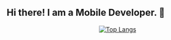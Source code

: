 ## Hi there! I am a Mobile Developer. 👋

<!--
**neolabs120-mobile/neolabs120-mobile** is a ✨ _special_ ✨ repository because its `README.md` (this file) appears on your GitHub profile.

Here are some ideas to get you started:

- 🔭 I’m currently working on ...
- 🌱 I’m currently learning ...
- 👯 I’m looking to collaborate on ...
- 🤔 I’m looking for help with ...
- 💬 Ask me about ...
- 📫 How to reach me: ...
- 😄 Pronouns: ...
- ⚡ Fun fact: ...
-->

<div align="center"> 
  
[![Top Langs](https://github-readme-stats.vercel.app/api/top-langs/?username=neolabs120-mobile&layout=compact)](https://github.com/anuraghazra/github-readme-stats)

</div>
